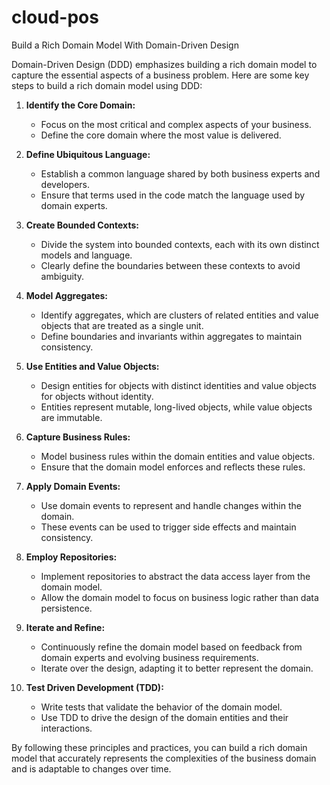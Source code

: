 # cloud-pos
Build a Rich Domain Model With Domain-Driven Design

Domain-Driven Design (DDD) emphasizes building a rich domain model to capture the essential aspects of a business problem. Here are some key steps to build a rich domain model using DDD:

1. **Identify the Core Domain:**
   - Focus on the most critical and complex aspects of your business.
   - Define the core domain where the most value is delivered.

2. **Define Ubiquitous Language:**
   - Establish a common language shared by both business experts and developers.
   - Ensure that terms used in the code match the language used by domain experts.

3. **Create Bounded Contexts:**
   - Divide the system into bounded contexts, each with its own distinct models and language.
   - Clearly define the boundaries between these contexts to avoid ambiguity.

4. **Model Aggregates:**
   - Identify aggregates, which are clusters of related entities and value objects that are treated as a single unit.
   - Define boundaries and invariants within aggregates to maintain consistency.

5. **Use Entities and Value Objects:**
   - Design entities for objects with distinct identities and value objects for objects without identity.
   - Entities represent mutable, long-lived objects, while value objects are immutable.

6. **Capture Business Rules:**
   - Model business rules within the domain entities and value objects.
   - Ensure that the domain model enforces and reflects these rules.

7. **Apply Domain Events:**
   - Use domain events to represent and handle changes within the domain.
   - These events can be used to trigger side effects and maintain consistency.

8. **Employ Repositories:**
   - Implement repositories to abstract the data access layer from the domain model.
   - Allow the domain model to focus on business logic rather than data persistence.

9. **Iterate and Refine:**
   - Continuously refine the domain model based on feedback from domain experts and evolving business requirements.
   - Iterate over the design, adapting it to better represent the domain.

10. **Test Driven Development (TDD):**
    - Write tests that validate the behavior of the domain model.
    - Use TDD to drive the design of the domain entities and their interactions.

By following these principles and practices, you can build a rich domain model that accurately represents the complexities of the business domain and is adaptable to changes over time.
